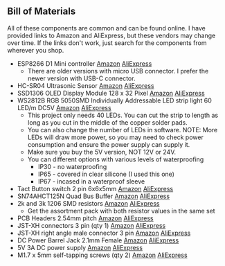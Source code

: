 <h2>Bill of Materials</h2>

All of these components are common and can be found online.  I have provided links to Amazon and AliExpress, but these vendors may change over time.
If the links don't work, just search for the components from wherever you shop.

* ESP8266 D1 Mini controller [Amazon](https://www.amazon.com/dp/B0BK986HLZ) [AliExpress](https://www.aliexpress.us/item/3256807691590176.html)
    * There are older versions with micro USB connector.  I prefer the newer version with USB-C connector.
* HC-SR04 Ultrasonic Sensor [Amazon](https://www.amazon.com/dp/B07HQG5K5T) [AliExpress](https://www.aliexpress.us/item/3256808598031205.html)
* SSD1306 OLED Display Module 128 x 32 Pixel [Amazon](https://www.amazon.com/dp/B079BN2J8V) [AliExpress](https://www.aliexpress.us/item/3256807486098308.html)
* WS2812B RGB 5050SMD Individually Addressable LED strip light 60 LED/m DC5V [Amazon](https://www.amazon.com/dp/B0956Q3L4Q) [AliExpress](https://www.aliexpress.us/item/3256806929208460.html)
    * This project only needs 40 LEDs.  You can cut the strip to length as long as you cut in the middle of the
      copper solder pads.  
    * You can also change the number of LEDs in software.  NOTE: More LEDs will draw more power, so you may need
      to check power consumption and ensure the power supply can supply it.
    * Make sure you buy the 5V version, NOT 12V or 24V.
    * You can different options with various levels of waterproofing
        * IP30 - no waterproofing
        * IP65 - covered in clear silicone (I used this one)
        * IP67 - incased in a waterproof sleeve
* Tact Button switch 2 pin 6x6x5mm [Amazon](https://www.amazon.com/dp/B07X8T9D2Q) [AliExpress](https://www.aliexpress.us/item/3256807146533442.html)
* SN74AHCT125N Quad Bus Buffer [Amazon](https://www.amazon.com/dp/B0DXK7PWTN) [AliExpress](https://www.aliexpress.us/item/3256807624678371.html)
* 2k and 3k 1206 SMD resistors [Amazon](https://www.amazon.com/dp/B0BB113PJC) [AliExpress](https://www.aliexpress.us/item/3256807716137879.html)
    * Get the assortment pack with both resistor values in the same set
* PCB Headers 2.54mm pitch [Amazon](https://www.amazon.com/dp/B08DVGCTKT) [AliExpress](https://www.aliexpress.us/item/2255800687544049.html)
* JST-XH connectors 3 pin (qty 1) [Amazon](https://www.amazon.com/dp/B0CF283MG6) [AliExpress](https://www.aliexpress.us/item/2251832540932752.html)
* JST-XH right angle male connector 3 pin [Amazon](https://www.amazon.com/dp/B0BMDZR7RZ) [AliExpress](https://www.aliexpress.us/item/3256808303698578.html)
* DC Power Barrel Jack 2.1mm Female [Amazon](https://www.amazon.com/dp/B09ZBN38FS) [AliExpress](https://www.aliexpress.us/item/2251832423972836.html)
* 5V 3A DC power supply [Amazon](https://www.amazon.com/dp/B09NLMVXMZ) [AliExpress](https://www.aliexpress.us/item/3256806901002886.html)
* M1.7 x 5mm self-tapping screws (qty 2) [Amazon](https://www.amazon.com/dp/B07GKXMSVR) [AliExpress](https://www.aliexpress.us/item/3256808546142529.html)